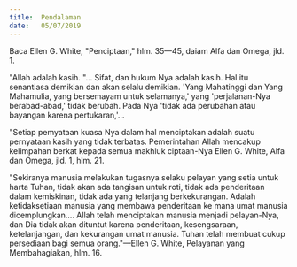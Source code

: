 ```yaml
---
title:  Pendalaman
date:   05/07/2019
---
```


Baca Ellen G. White, "Penciptaan," hlm. 35—45, daiam Alfa dan Omega, jld. 1.

"Allah adalah kasih. "… Sifat, dan hukum Nya adalah kasih. Hal itu senantiasa demikian dan akan selalu demikian. 'Yang Mahatinggi dan Yang Mahamulia, yang bersemayam untuk selamanya,' yang 'perjalanan-Nya berabad-abad,' tidak berubah. Pada Nya 'tidak ada perubahan atau bayangan karena pertukaran,'…

"Setiap pemyataan kuasa Nya dalam hal menciptakan adalah suatu pernyataan kasih yang tidak terbatas. Pemerintahan Allah mencakup kelimpahan berkat kepada semua makhluk ciptaan-Nya Ellen G. White, Alfa dan Omega, jld. 1, hlm. 21.

"Sekiranya manusia melakukan tugasnya selaku pelayan yang setia untuk harta Tuhan, tidak akan ada tangisan untuk roti, tidak ada penderitaan dalam kemiskinan, tidak ada yang telanjang berkekurangan. Adalah ketidaksetiaan manusia yang membawa penderitaan ke mana umat manusia dicemplungkan.... Allah telah menciptakan manusia menjadi pelayan-Nya, dan Dia tidak akan dituntut karena penderitaan, kesengsaraan, ketelanjangan, dan kekurangan umat manusia. Tuhan telah membuat cukup persediaan bagi semua orang."—Ellen G. White, Pelayanan yang Membahagiakan, hlm. 16.